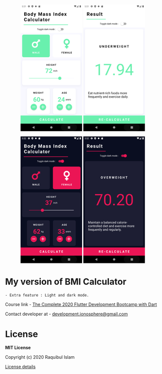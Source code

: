 <p align="center">
<img src="Screenshots/Light 1.png" width="200">
<img src="Screenshots/Light 2.png" width="200">
</p>

<p align="center">
<img src="Screenshots/Dark 1.png" width="200">
<img src="Screenshots/Dark 2.png" width="200">
</p>

# My version of BMI Calculator

    - Extra feature : Light and dark mode.

Course link - [The Complete 2020 Flutter Development Bootcamp with Dart](https://www.udemy.com/course/flutter-bootcamp-with-dart)

Contact developer at - development.ionosphere@gmail.com

# License

**MIT License**

Copyright (c) 2020 Raquibul Islam

[License details](https://github.com/shubha360/Body-Mass-Index-Calculator-Flutter/blob/add-license-1/LICENSE)
